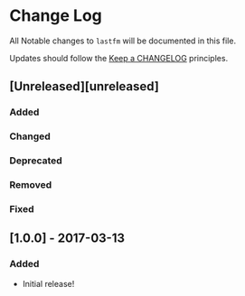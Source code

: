 # Change Log

All Notable changes to `lastfm` will be documented in this file.

Updates should follow the [Keep a CHANGELOG](http://keepachangelog.com/) principles.

## [Unreleased][unreleased]
### Added
### Changed
### Deprecated
### Removed
### Fixed

## [1.0.0] - 2017-03-13
### Added
- Initial release!